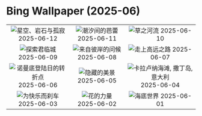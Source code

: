 # Bing Wallpaper (2025-06)

|  |  |  |
|:---:|:---:|:---:|
| ![](https://www.bing.com/th?id=OHR.BigBendChisos_ZH-CN3794880768_400x240.jpg "星空、岩石与孤寂") 2025-06-12 | ![](https://www.bing.com/th?id=OHR.FlamingosNamibia_ZH-CN3639748956_400x240.jpg "潮汐间的芭蕾") 2025-06-11 | ![](https://www.bing.com/th?id=OHR.AerialEverglades_ZH-CN3388982881_400x240.jpg "草之河流") 2025-06-10 |
| ![](https://www.bing.com/th?id=OHR.DubrovnikTwilight_ZH-CN2981648854_400x240.jpg "探索君临城") 2025-06-09 | ![](https://www.bing.com/th?id=OHR.StellarSeaLions_ZH-CN2859514359_400x240.jpg "来自彼岸的问候") 2025-06-08 | ![](https://www.bing.com/th?id=OHR.PacificCrestTrail_ZH-CN9582395021_400x240.jpg "走上高远之路") 2025-06-07 |
| ![](https://www.bing.com/th?id=OHR.NormandyBeach_ZH-CN9312381737_400x240.jpg "诺曼底登陆日的转折点") 2025-06-06 | ![](https://www.bing.com/th?id=OHR.FumacinhaBahia_ZH-CN9190616593_400x240.jpg "隐藏的美景") 2025-06-05 | ![](https://www.bing.com/th?id=OHR.CalaLuna_ZH-CN8174946414_400x240.jpg "卡拉卢纳海滩, 撒丁岛, 意大利") 2025-06-04 |
| ![](https://www.bing.com/th?id=OHR.BicyclesUtrecht_ZH-CN8016028978_400x240.jpg "为快乐而刹车") 2025-06-03 | ![](https://www.bing.com/th?id=OHR.EchinaceaButterfly_ZH-CN7877489878_400x240.jpg "花的力量") 2025-06-02 | ![](https://www.bing.com/th?id=OHR.GrandeTerreReef_ZH-CN7463701309_400x240.jpg "海底世界") 2025-06-01 |
